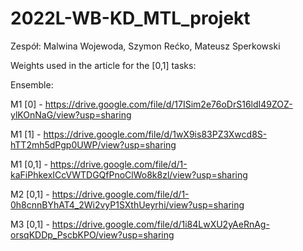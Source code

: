 # 2022L-WB-KD_MTL_projekt

Zespół: Malwina Wojewoda, Szymon Rećko, Mateusz Sperkowski

Weights used in the article for the [0,1] tasks:

Ensemble:

M1 [0] - https://drive.google.com/file/d/17ISim2e76oDrS16ldI49ZOZ-ylKOnNaG/view?usp=sharing

M1 [1] - https://drive.google.com/file/d/1wX9is83PZ3Xwcd8S-hTT2mh5dPgp0UWP/view?usp=sharing

M1 [0,1] - https://drive.google.com/file/d/1-kaFiPhkexICcVWTDGQfPnoClWo8k8zl/view?usp=sharing

M2 [0,1] - https://drive.google.com/file/d/1-0h8cnnBYhAT4_2Wi2vyP1SXthUeyrhi/view?usp=sharing

M3 [0,1] - https://drive.google.com/file/d/1i84LwXU2yAeRnAg-orsqKDDp_PscbKPO/view?usp=sharing
